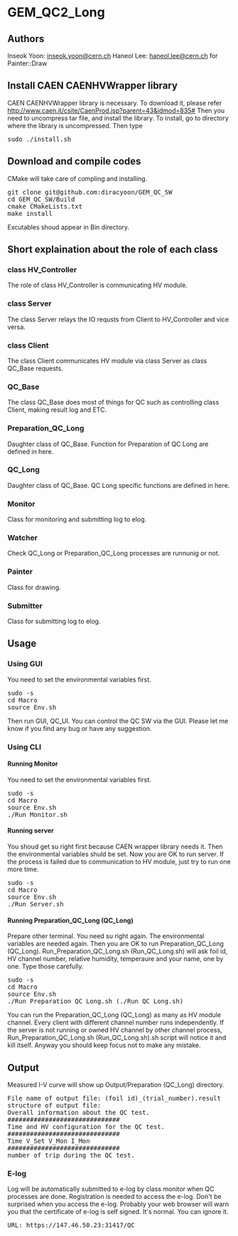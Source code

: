 # GEM_QC2_Long

## Authors
Inseok Yoon: inseok.yoon@cern.ch
Haneol Lee: haneol.lee@cern.ch for Painter::Draw


## Install CAEN CAENHVWrapper library
CAEN CAENHVWrapper library is necessary. To download it, please refer http://www.caen.it/csite/CaenProd.jsp?parent=43&idmod=835# Then you need to uncompress tar file, and install the library. To install, go to directory where the library is uncompressed. Then type
<pre>
sudo ./install.sh
</pre>

## Download and compile codes
CMake will take care of compling and installing.
<pre>
git clone git@github.com:diracyoon/GEM_QC_SW
cd GEM_QC_SW/Build
cmake CMakeLists.txt
make install
</pre>
Excutables shoud appear in Bin directory.

## Short explaination about the role of each class
### class HV_Controller
The role of class HV_Controller is communicating HV module.
### class Server
The class Server relays the IO requsts from Client to HV_Controller and vice versa. 
### class Client
The class Client communicates HV module via class Server as class QC_Base requests. 
### QC_Base
The class QC_Base does most of things for QC such as controlling class Client, making result log and ETC.    
### Preparation_QC_Long
Daughter class of QC_Base. Function for Preparation of QC Long are defined in here.
### QC_Long
Daughter class of QC_Base. QC Long specific functions are defined in here.
### Monitor
Class for monitoring and submitting log to elog.
### Watcher
Check QC_Long or Preparation_QC_Long processes are runnunig or not.
### Painter
Class for drawing.
### Submitter
Class for submitting log to elog.

## Usage
### Using GUI
You need to set the environmental variables first.
<pre>
sudo -s
cd Macro
source Env.sh
</pre>
Then run GUI, QC_UI. You can control the QC SW via the GUI. Please let me know if you find any bug or have any suggestion.
### Using CLI
#### Running Monitor
You need to set the environmental variables first.
<pre>
sudo -s
cd Macro
source Env.sh
./Run_Monitor.sh
</pre>	
#### Running server
You shoud get su right first because CAEN wrapper library needs it. Then the environmental variables shuld be set. Now you are OK to run server. If the process is failed due to communication to HV module, just try to run one more time.
<pre>
sudo -s
cd Macro
source Env.sh
./Run_Server.sh
</pre>
#### Running Preparation_QC_Long (QC_Long)
Prepare other terminal. You need su right again. The environmental variables are needed again. Then you are OK to run Preparation_QC_Long (QC_Long). Run_Preparation_QC_Long.sh (Run_QC_Long.sh) will ask foil id, HV channel number, relative humidity, temperaure and your name, one by one. Type those carefully.
<pre>
sudo -s
cd Macro
source Env.sh
./Run_Preparation_QC_Long.sh (./Run_QC_Long.sh)
</pre>
You can run the Preparation_QC_Long (QC_Long) as many as HV module channel. Every client with different channel number runs independently. If the server is not running or owned HV channel by other channel process, Run_Preparation_QC_Long.sh (Run_QC_Long.sh).sh script will notice it and kill itself. Anyway you should keep focus not to make any mistake.

## Output
Measured I-V curve will show up Output/Preparation (QC_Long) directory.
<pre>
File name of output file: (foil id)_(trial_number).result
structure of output file:
Overall information about the QC test.
##############################
Time and HV configuration for the QC test.
##############################
Time V_Set V_Mon I_Mon
##############################
number of trip during the QC test.
</pre>
### E-log
Log will be automatically submitted to e-log by class monitor when QC processes are done. Registration is needed to access the e-log. Don't be surprised when you access the e-log. Probably your web browser will warn you that the certificate of e-log is self signed. It's normal. You can ignore it. 
<pre>
URL: https://147.46.50.23:31417/QC
</pre>